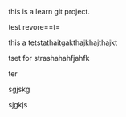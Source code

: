 this is a learn git project.

test revore==t=

this a tetstathaitgakthajkhajthajkt

tset for strashahahfjahfk


ter


sgjskg


sjgkjs

